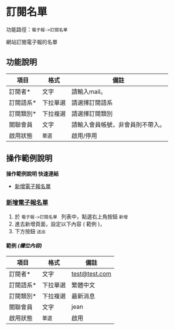 # 訂閱名單 


功能路徑：`電子報->訂閱名單 `

網站訂閱電子報的名單


  
##  功能說明

| 項目  | 格式 | 備註 |
|---|---|---|
|訂閱者*|文字|請輸入mail。|
|訂閱語系*|下拉單選|請選擇訂閱語系|
|訂閱類別*|下拉複選|請選擇訂閱類別|
|關聯會員|文字|請輸入會員帳號，非會員則不帶入。|
|啟用狀態|`單選`|啟用/停用|

##  操作範例說明

**操作範例說明 快速連結**

* [新增電子報名單](guide/epaper-subscriber#新增電子報名單)

### [新增電子報名單](guide/epaper-subscriber#新增電子報名單)

1. 於 `電子報->訂閱名單 ` 列表中，點選右上角按鈕 `新增` 
2. 進去新增頁面，設定以下內容 ( 範例 )，
3. 下方按鈕 `送出`

#### 範例 _(欄位內容)_


| 項目  | 格式 | 備註 |
|---|---|---|
|訂閱者*|文字|test@test.com|
|訂閱語系*|下拉單選|繁體中文|
|訂閱類別*|下拉複選|最新消息|
|關聯會員|文字|jean|
|啟用狀態|`單選`|啟用|